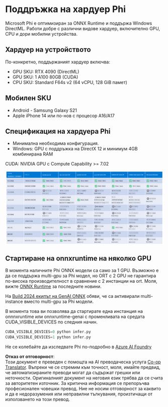 <!--
CO_OP_TRANSLATOR_METADATA:
{
  "original_hash": "8cdc17ce0f10535da30b53d23fe1a795",
  "translation_date": "2025-07-16T18:27:13+00:00",
  "source_file": "md/01.Introduction/01/01.Hardwaresupport.md",
  "language_code": "bg"
}
-->
# Поддръжка на хардуер Phi

Microsoft Phi е оптимизиран за ONNX Runtime и поддържа Windows DirectML. Работи добре с различни видове хардуер, включително GPU, CPU и дори мобилни устройства.

## Хардуер на устройството  
По-конкретно, поддържаният хардуер включва:

- GPU SKU: RTX 4090 (DirectML)
- GPU SKU: 1 A100 80GB (CUDA)
- CPU SKU: Standard F64s v2 (64 vCPU, 128 GiB памет)

## Мобилен SKU

- Android - Samsung Galaxy S21
- Apple iPhone 14 или по-нов с процесор A16/A17

## Спецификация на хардуера Phi

- Минимална необходима конфигурация.
- Windows: GPU с поддръжка на DirectX 12 и минимум 4GB комбинирана RAM

CUDA: NVIDIA GPU с Compute Capability >= 7.02

![HardwareSupport](../../../../../translated_images/01.phihardware.5d51b2377cba18afc6949074542f290c56bb278dac3f4f86302aca6d80fffeb9.bg.png)

## Стартиране на onnxruntime на няколко GPU

В момента наличните Phi ONNX модели са само за 1 GPU. Възможно е да се поддържа multi-gpu за Phi модел, но ORT с 2 GPU не гарантира по-висока производителност в сравнение с 2 инстанции на ort. Моля, вижте [ONNX Runtime](https://onnxruntime.ai/) за последните новини.

На [Build 2024 екипът на GenAI ONNX](https://youtu.be/WLW4SE8M9i8?si=EtG04UwDvcjunyfC) обяви, че са активирали multi-instance вместо multi-gpu за Phi модели.

В момента това ви позволява да стартирате една инстанция на onnnxruntime или onnxruntime-genai с променливата на средата CUDA_VISIBLE_DEVICES по следния начин.

```Python
CUDA_VISIBLE_DEVICES=0 python infer.py
CUDA_VISIBLE_DEVICES=1 python infer.py
```

Не се колебайте да изследвате Phi по-подробно в [Azure AI Foundry](https://ai.azure.com)

**Отказ от отговорност**:  
Този документ е преведен с помощта на AI преводаческа услуга [Co-op Translator](https://github.com/Azure/co-op-translator). Въпреки че се стремим към точност, моля, имайте предвид, че автоматизираните преводи могат да съдържат грешки или неточности. Оригиналният документ на неговия език трябва да се счита за авторитетен източник. За критична информация се препоръчва професионален човешки превод. Ние не носим отговорност за каквито и да е недоразумения или неправилни тълкувания, произтичащи от използването на този превод.